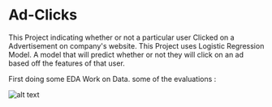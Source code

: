 # Ad-Clicks
This Project indicating whether or not a particular user Clicked on a Advertisement on company's website. This Project uses Logistic Regression Model. A model that will predict whether or not they will click on an ad based off the features of that user.

First doing some EDA Work on Data.
some of the evaluations :
 
 ![alt text](https://github.com/ankurawat/Ad_Clicks/blob/master/Figure_1.png)
